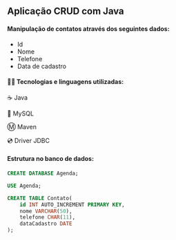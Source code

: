 ## Aplicação CRUD com Java

#### Manipulação de contatos através dos seguintes dados:

* Id
* Nome
* Telefone
* Data de cadastro



#### :woman_technologist: Tecnologias e linguagens utilizadas:

:coffee: Java

:game_die: MySQL

:m: Maven

:cd: Driver JDBC



#### Estrutura no banco de dados:

~~~sql
CREATE DATABASE Agenda;

USE Agenda;

CREATE TABLE Contato(
	id INT AUTO_INCREMENT PRIMARY KEY,
	nome VARCHAR(50),
	telefone CHAR(11),
	dataCadastro DATE
);
~~~

